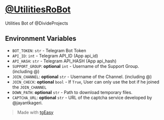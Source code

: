 # [@UtilitiesRoBot](https://www.telegram.me/UtilitiesRoBot)

Utilities Bot of @DivideProjects

## Environment Variables

* `BOT_TOKEN`: `str` - Telegram Bot Token
* `API_ID`: `int` - Telegram API_ID (App api_id)
* `API_HASH`: `str` - Telegram API_HASH (App api_hash)
* `SUPPORT_GROUP`: **optional** `int` - Username of the Support Group. (including @)
* `JOIN_CHANNEL`: **optional** `str` - Username of the Channel. (including @)
* `JOIN_CHECK`: **optional** `bool` - If `True`, User can only use the bot if he joined the `JOIN_CHANNEL`
* `DOWN_PATH`: **optional** `str` - Path to download temporary files.
* `CAPTCHA_URL`: **optional** `str` - URL of the captcha service developed by @jayantkageri.

> Made with [tgEasy](https://github.com/jayantkageri/tgEasy)
